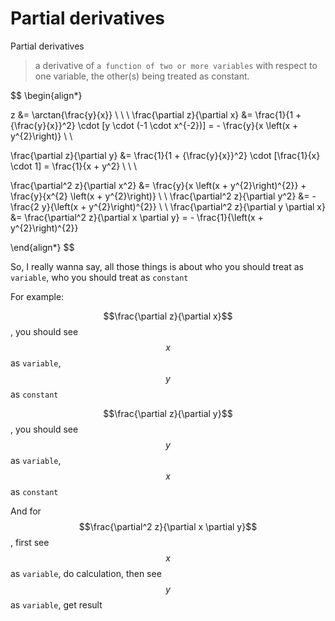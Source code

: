 # Partial derivatives

Partial derivatives

> a derivative of `a function of two or more variables` with respect to one variable, the other\(s\) being treated as constant.

$$
\begin{align*}

z &= \arctan{\frac{y}{x}}
\\ \\ \\
\frac{\partial z}{\partial x} &= \frac{1}{1 + {\frac{y}{x}}^2} \cdot [y \cdot (-1 \cdot x^{-2})] = - \frac{y}{x \left(x + y^{2}\right)}
\\ \\

\frac{\partial z}{\partial y} &= \frac{1}{1 + {\frac{y}{x}}^2} \cdot [\frac{1}{x} \cdot 1] = \frac{1}{x + y^2}
\\ \\ \\

\frac{\partial^2 z}{\partial x^2} &= \frac{y}{x \left(x + y^{2}\right)^{2}} + \frac{y}{x^{2} \left(x + y^{2}\right)}
\\ \\
\frac{\partial^2 z}{\partial y^2} &= - \frac{2 y}{\left(x + y^{2}\right)^{2}}
\\ \\
\frac{\partial^2 z}{\partial y \partial x} &= \frac{\partial^2 z}{\partial x \partial y} = - \frac{1}{\left(x + y^{2}\right)^{2}}

\end{align*}
$$

So, I really wanna say, all those things is about who you should treat as `variable`, who you should treat as `constant`

For example:

$$\frac{\partial z}{\partial x}$$, you should see $$x$$ as `variable`, $$y$$ as `constant`

$$\frac{\partial z}{\partial y}$$, you should see $$y$$ as `variable`, $$x$$ as `constant`

And for $$\frac{\partial^2 z}{\partial x \partial y}$$, first see $$x$$ as `variable`, do calculation, then see $$y$$ as `variable`, get result

